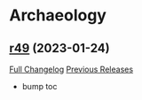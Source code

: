 # <DBM> Archaeology

## [r49](https://github.com/DeadlyBossMods/DBM-Archaeology/tree/r49) (2023-01-24)
[Full Changelog](https://github.com/DeadlyBossMods/DBM-Archaeology/compare/r48...r49) [Previous Releases](https://github.com/DeadlyBossMods/DBM-Archaeology/releases)

- bump toc  
